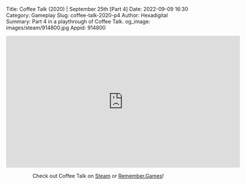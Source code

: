 Title: Coffee Talk (2020) | September 25th [Part 4]
Date: 2022-09-09 16:30
Category: Gameplay
Slug: coffee-talk-2020-p4
Author: Hexadigital
Summary: Part 4 in a playthrough of Coffee Talk.
og_image: images/steam/914800.jpg
Appid: 914800

<center><iframe src="https://www.youtube.com/embed/1v_UrIE9oww?feature=oembed" allow="accelerometer; autoplay; encrypted-media; gyroscope; picture-in-picture" width="640" height="360" frameborder="0"></iframe>

Check out Coffee Talk on [Steam](https://store.steampowered.com/app/914800/?curator_clanid=34633900) or [Remember.Games](https://remember.games/game/718/)!</center>

